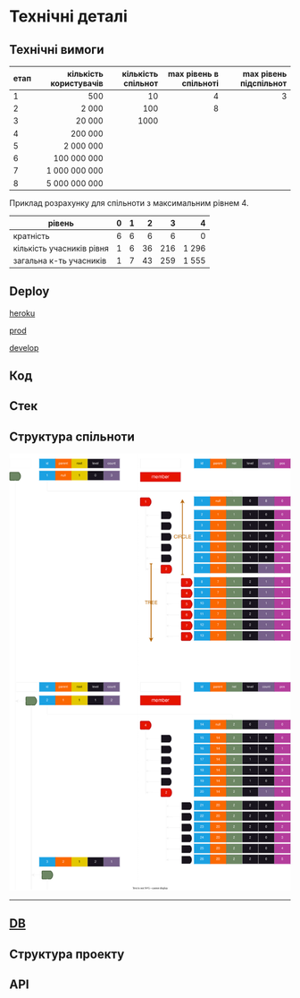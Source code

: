 # Технічні деталі

## Технічні вимоги

| етап | кількість користувачів | кількість спільнот | max рівень в спільноті | max рівень підспільнот |
|------|-----------------------:|-------------------:|-----------------------:|-----------------------:|
|  1   |                    500 |   10               | 4                      | 3                      |
|  2   |                  2 000 |  100               | 8                      |                        |
|  3   |                 20 000 | 1000               |                        |                        |
|  4   |                200 000 |                    |                        |                        |
|  5   |              2 000 000 |                    |                        |                        |
|  6   |            100 000 000 |                    |                        |                        |
|  7   |          1 000 000 000 |                    |                        |                        |
|  8   |          5 000 000 000 |                    |                        |                        |

Приклад розрахунку для спільноти з максимальним рівнем 4.

| рівень                    | 0     | 1     | 2     | 3     | 4     |
|---------------------------|-------|-------|------:|------:|------:|
| кратність                 | 6     | 6     | 6     | 6     | 0     |
| кількість учасників рівня | 1     | 6     | 36    | 216   | 1 296 |
| загальна к-ть учасників   | 1     | 7     | 43    | 259   | 1 555 |

## Deploy

[heroku](https://heroku.com)

[prod](https://merega.herokuapp.com/)

[develop](https://younworld-188e695e6363.herokuapp.com/)


## Код

## Стек

## Структура спільноти

![diagram](../diagram/images/nodes.svg)

---

## [DB](db.md)

## Структура проекту

## API
